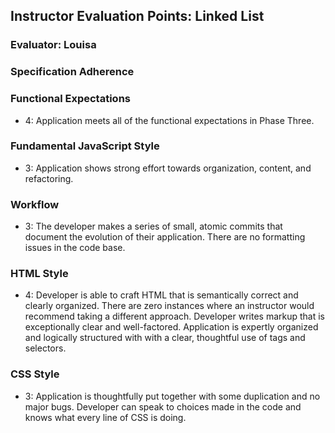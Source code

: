## Instructor Evaluation Points: Linked List
### Evaluator: Louisa

### Specification Adherence

### Functional Expectations
* 4: Application meets all of the functional expectations in Phase Three.

### Fundamental JavaScript Style
* 3: Application shows strong effort towards organization, content, and refactoring.

### Workflow
* 3: The developer makes a series of small, atomic commits that document the evolution of their application. There are no formatting issues in the code base.

### HTML Style
* 4: Developer is able to craft HTML that is semantically correct and clearly organized. There are zero instances where an instructor would recommend taking a different approach. Developer writes markup that is exceptionally clear and well-factored. Application is expertly organized and logically structured with with a clear, thoughtful use of tags and selectors.

### CSS Style
* 3: Application is thoughtfully put together with some duplication and no major bugs. Developer can speak to choices made in the code and knows what every line of CSS is doing.
